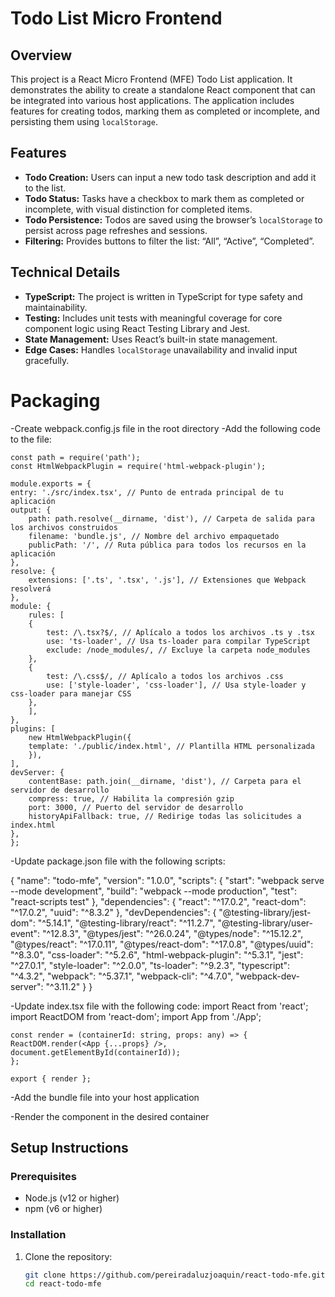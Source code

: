 # Todo List Micro Frontend

## Overview

This project is a React Micro Frontend (MFE) Todo List application. It demonstrates the ability to create a standalone React component that can be integrated into various host applications. The application includes features for creating todos, marking them as completed or incomplete, and persisting them using `localStorage`.

## Features

- **Todo Creation:** Users can input a new todo task description and add it to the list.
- **Todo Status:** Tasks have a checkbox to mark them as completed or incomplete, with visual distinction for completed items.
- **Todo Persistence:** Todos are saved using the browser’s `localStorage` to persist across page refreshes and sessions.
- **Filtering:** Provides buttons to filter the list: “All”, “Active”, “Completed”.

## Technical Details

- **TypeScript:** The project is written in TypeScript for type safety and maintainability.
- **Testing:** Includes unit tests with meaningful coverage for core component logic using React Testing Library and Jest.
- **State Management:** Uses React’s built-in state management.
- **Edge Cases:** Handles `localStorage` unavailability and invalid input gracefully.

# Packaging

-Create webpack.config.js file in the root directory
-Add the following code to the file:

    const path = require('path');
    const HtmlWebpackPlugin = require('html-webpack-plugin');

    module.exports = {
    entry: './src/index.tsx', // Punto de entrada principal de tu aplicación
    output: {
        path: path.resolve(__dirname, 'dist'), // Carpeta de salida para los archivos construidos
        filename: 'bundle.js', // Nombre del archivo empaquetado
        publicPath: '/', // Ruta pública para todos los recursos en la aplicación
    },
    resolve: {
        extensions: ['.ts', '.tsx', '.js'], // Extensiones que Webpack resolverá
    },
    module: {
        rules: [
        {
            test: /\.tsx?$/, // Aplícalo a todos los archivos .ts y .tsx
            use: 'ts-loader', // Usa ts-loader para compilar TypeScript
            exclude: /node_modules/, // Excluye la carpeta node_modules
        },
        {
            test: /\.css$/, // Aplícalo a todos los archivos .css
            use: ['style-loader', 'css-loader'], // Usa style-loader y css-loader para manejar CSS
        },
        ],
    },
    plugins: [
        new HtmlWebpackPlugin({
        template: './public/index.html', // Plantilla HTML personalizada
        }),
    ],
    devServer: {
        contentBase: path.join(__dirname, 'dist'), // Carpeta para el servidor de desarrollo
        compress: true, // Habilita la compresión gzip
        port: 3000, // Puerto del servidor de desarrollo
        historyApiFallback: true, // Redirige todas las solicitudes a index.html
    },
    };

-Update package.json file with the following scripts:

{
"name": "todo-mfe",
"version": "1.0.0",
"scripts": {
"start": "webpack serve --mode development",
"build": "webpack --mode production",
"test": "react-scripts test"
},
"dependencies": {
"react": "^17.0.2",
"react-dom": "^17.0.2",
"uuid": "^8.3.2"
},
"devDependencies": {
"@testing-library/jest-dom": "^5.14.1",
"@testing-library/react": "^11.2.7",
"@testing-library/user-event": "^12.8.3",
"@types/jest": "^26.0.24",
"@types/node": "^15.12.2",
"@types/react": "^17.0.11",
"@types/react-dom": "^17.0.8",
"@types/uuid": "^8.3.0",
"css-loader": "^5.2.6",
"html-webpack-plugin": "^5.3.1",
"jest": "^27.0.1",
"style-loader": "^2.0.0",
"ts-loader": "^9.2.3",
"typescript": "^4.3.2",
"webpack": "^5.37.1",
"webpack-cli": "^4.7.0",
"webpack-dev-server": "^3.11.2"
}
}

-Update index.tsx file with the following code:
import React from 'react';
import ReactDOM from 'react-dom';
import App from './App';

    const render = (containerId: string, props: any) => {
    ReactDOM.render(<App {...props} />, document.getElementById(containerId));
    };

    export { render };

-Add the bundle file into your host application

<script src="path/to/your/mfe/bundle.js"></script>

-Render the component in the desired container

<div id="todo-mfe-container"></div>
<script>
render('todo-mfe-container', { initialTodos: [{ id: '1', task: 'Host Todo', completed: false }] });
</script>

## Setup Instructions

### Prerequisites

- Node.js (v12 or higher)
- npm (v6 or higher)

### Installation

1. Clone the repository:
   ```bash
   git clone https://github.com/pereiradaluzjoaquin/react-todo-mfe.git
   cd react-todo-mfe
   ```
